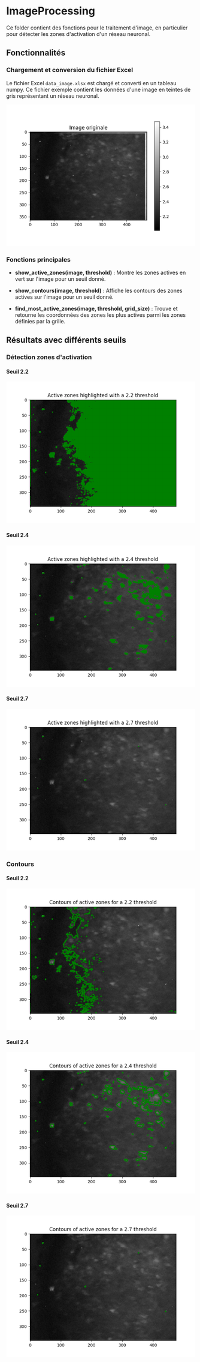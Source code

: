 # ImageProcessing

Ce folder contient des fonctions pour le traitement d'image, en particulier pour détecter les zones d'activation d'un réseau neuronal.

## Fonctionnalités

### Chargement et conversion du fichier Excel

Le fichier Excel `data_image.xlsx` est chargé et converti en un tableau numpy. Ce fichier exemple contient les données d'une image en teintes de gris représentant un réseau neuronal.

![Exemple d'image](ImageProcessing\ExampleResults\image_originale_nuances_de_gris.png)

### Fonctions principales
  
- **show_active_zones(image, threshold)** : Montre les zones actives en vert sur l'image pour un seuil donné.

- **show_contours(image, threshold)** : Affiche les contours des zones actives sur l'image pour un seuil donné.

- **find_most_active_zones(image, threshold, grid_size)** : Trouve et retourne les coordonnées des zones les plus actives parmi les zones définies par la grille.

## Résultats avec différents seuils

### Détection zones d'activation

#### Seuil 2.2
![Zones d'activation seuil 2.2](ImageProcessing\ExampleResults\actives_zones_threshold_2.2.png)

#### Seuil 2.4
![Zones d'activation seuil 2.4](ImageProcessing\ExampleResults\actives_zones_threshold_2.4.png)

#### Seuil 2.7
![Zones d'activation seuil 2.7](ImageProcessing\ExampleResults\actives_zones_threshold_2.7.png)

### Contours

#### Seuil 2.2
![Contours seuil 2.2](ImageProcessing\ExampleResults\contours_threshold_2.2.png)

#### Seuil 2.4
![Contours seuil 2.4](ImageProcessing\ExampleResults\contours_threshold_2.4.png)

#### Seuil 2.7
![Contours seuils 2.7](ImageProcessing\ExampleResults\contours_threshold_2.7.png)
